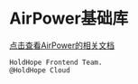 # AirPower基础库 

[点击查看AirPower的相关文档](https://holdhope.coding.net/p/common/d/AirPower/git/tree/master/docs/markdowns)

```
HoldHope Frontend Team. 
@HoldHope Cloud
```